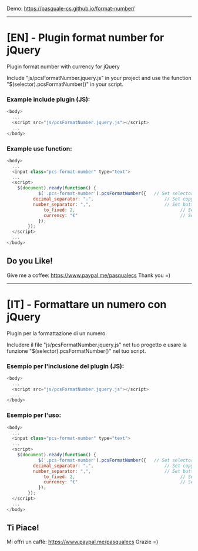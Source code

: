 Demo: https://pasquale-cs.github.io/format-number/

***

# [EN] - Plugin format number for jQuery
Plugin format number with currency for jQuery

Include "js/pcsFormatNumber.jquery.js" in your project and use the function "$(selector).pcsFormatNumber()" in your script.

### Example include plugin (JS):
```js
<body>
  ...
  <script src="js/pcsFormatNumber.jquery.js"></script>
  ...
</body>
```

### Example use function:
```js
<body>
  ...
  <input class="pcs-format-number" type="text">
  ...
  <script>
    $(document).ready(function() {
			$('.pcs-format-number').pcsFormatNumber({	// Set selector for input element (ID or Class)
	      decimal_separator: ".",					        // Set copy element
	      number_separator: ",",					        // Set button for copy element
			  to_fixed: 2,							              // Set fixed of decimal
			  currency: "€"							              // Set currency (€, $, £...)
			});
		});
  </script>
  ...
</body>
```

## Do you Like!
Give me a coffee: https://www.paypal.me/pasqualecs
Thank you =)

***

# [IT] - Formattare un numero con jQuery
Plugin per la formattazione di un numero.

Includere il file "js/pcsFormatNumber.jquery.js" net tuo progetto e usare la funzione "$(selector).pcsFormatNumber()" nel tuo script.

### Esempio per l'inclusione del plugin (JS):
```js
<body>
  ...
  <script src="js/pcsFormatNumber.jquery.js"></script>
  ...
</body>
```

### Esempio per l'uso:
```js
<body>
  ...
  <input class="pcs-format-number" type="text">
  ...
  <script>
    $(document).ready(function() {
			$('.pcs-format-number').pcsFormatNumber({	// Set selector for input element (ID or Class)
	      decimal_separator: ".",					        // Set copy element
	      number_separator: ",",					        // Set button for copy element
			  to_fixed: 2,							              // Set fixed of decimal
			  currency: "€"							              // Set currency (€, $, £...)
			});
		});
  </script>
  ...
</body>
```
## Ti Piace!
Mi offri un caffè: https://www.paypal.me/pasqualecs
Grazie =)